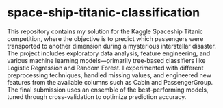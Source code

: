 # space-ship-titanic-classification
This repository contains my solution for the Kaggle Spaceship Titanic competition, where the objective is to predict which passengers were transported to another dimension during a mysterious interstellar disaster. The project includes exploratory data analysis, feature engineering, and various machine learning models—primarily tree-based classifiers like Logistic Regression and Random Forest. I experimented with different preprocessing techniques, handled missing values, and engineered new features from the available columns such as Cabin and PassengerGroup. The final submission uses an ensemble of the best-performing models, tuned through cross-validation to optimize prediction accuracy.